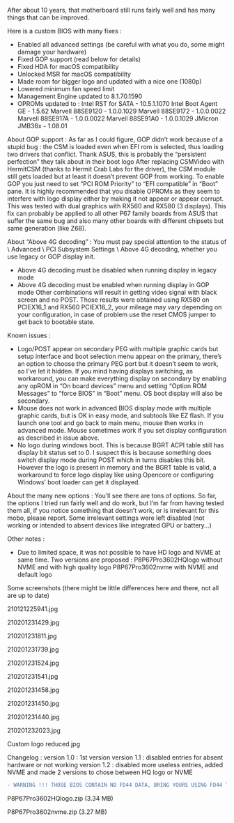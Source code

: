 After about 10 years, that motherboard still runs fairly well and has many things that can be improved.

Here is a custom BIOS with many fixes :

- Enabled all advanced settings (be careful with what you do, some might damage your hardware)
- Fixed GOP support (read below for details)
- Fixed HDA for macOS compatibility
- Unlocked MSR for macOS compatibility
- Made room for bigger logo and updated with a nice one (1080p)
- Lowered minimum fan speed limit
- Management Engine updated to 8.1.70.1590
- OPROMs updated to :
Intel RST for SATA - 10.5.1.1070
Intel Boot Agent GE - 1.5.62
Marvell 88SE9120 - 1.0.0.1029
Marvell 88SE9172 - 1.0.0.0022
Marvell 88SE917A - 1.0.0.0022
Marvell 88SE91A0 - 1.0.0.1029
JMicron JMB36x - 1.08.01


About GOP support :
As far as I could figure, GOP didn’t work because of a stupid bug : the CSM is loaded even when EFI rom is selected, thus loading two drivers that conflict.
Thank ASUS, this is probably the “persistent perfection” they talk about in their boot logo 
After replacing CSMVideo with HermitCSM (thanks to Hermit Crab Labs for the driver), the CSM module still gets loaded but at least it doesn’t prevent GOP from working.
To enable GOP you just need to set “PCI ROM Priority” to “EFI compatible” in “Boot” pane.
It is highly recommended that you disable OPROMs as they seem to interfere with logo display either by making it not appear or appear corrupt.
This was tested with dual graphics with RX560 and RX580 (3 displays).
This fix can probably be applied to all other P67 family boards from ASUS that suffer the same bug and also many other boards with different chipsets but same generation (like Z68).

About “Above 4G decoding” :
You must pay special attention to the status of \ Advanced \ PCI Subsystem Settings \ Above 4G decoding, whether you use legacy or GOP display init.
- Above 4G decoding must be disabled when running display in legacy mode
- Above 4G decoding must be enabled when running display in GOP mode
Other combinations will result in getting video signal with black screen and no POST.
Those results were obtained using RX580 on PCIEX16_1 and RX560 PCIEX16_2, your mileage may vary depending on your configuration, in case of problem use the reset CMOS jumper to get back to bootable state.

Known issues :
- Logo/POST appear on secondary PEG with multiple graphic cards but setup interface and boot selection menu appear on the primary, there’s an option to choose the primary PEG port but it doesn’t seem to work, so I’ve let it hidden.
If you mind having displays switching, as workaround, you can make everything display on secondary by enabling any opROM in “On board devices” menu and setting “Option ROM Messages” to “force BIOS” in “Boot” menu. OS boot display will also be secondary.
- Mouse does not work in advanced BIOS display mode with multiple graphic cards, but is OK in easy mode, and subtools like EZ flash. If you launch one tool and go back to main menu, mouse then works in advanced mode. Mouse sometimes work if you set display configuration as described in issue above.
- No logo during windows boot. This is because BGRT ACPI table still has display bit status set to 0. I suspect this is because something does switch display mode during POST which in turns disables this bit. However the logo is present in memory and the BGRT table is valid, a workaround to force logo display like using Opencore or configuring Windows’ boot loader can get it displayed.

About the many new options :
You’ll see there are tons of options. So far, the options I tried run fairly well and do work, but I’m far from having tested them all, if you notice something that doesn’t work, or is irrelevant for this mobo, please report.
Some irrelevant settings were left disabled (not working or intended to absent devices like integrated GPU or battery…)

Other notes :
- Due to limited space, it was not possible to have HD logo and NVME at same time. Two versions are proposed :
P8P67Pro3602HQlogo without NVME and with high quality logo
P8P67Pro3602nvme with NVME and default logo


Some screenshots (there might be little differences here and there, not all are up to date)


210121225941.jpg

210201231429.jpg

210201231811.jpg

210201231739.jpg

210201231524.jpg

210201231541.jpg

210201231458.jpg

210201231450.jpg

210201231440.jpg

210201232023.jpg

Custom logo reduced.jpg




Changelog :
version 1.0 : 1st version
version 1.1 : disabled entries for absent hardware or not working
version 1.2 : disabled more useless entries, added NVME and made 2 versions to chose between HQ logo or NVME

```diff
- WARNING !!! THOSE BIOS CONTAIN NO FD44 DATA, BRING YOURS USING FD44 TOOL BEFORE FLASHING !!!
```
P8P67Pro3602HQlogo.zip (3.34 MB)

P8P67Pro3602nvme.zip (3.27 MB)
